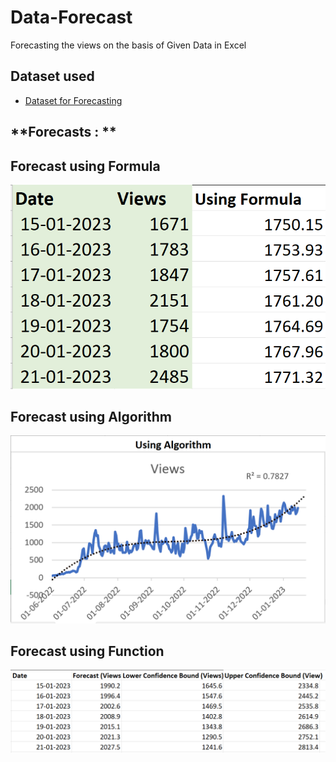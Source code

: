 # Data-Forecast
Forecasting the views on the basis of Given Data in Excel

## **Dataset used**
- <a href="https://github.com/sandeepkumar96674/Data-Forecast/blob/main/Forecasting.xlsx">Dataset for Forecasting</a>

## **Forecasts : **
## **Forecast using Formula**

![Alt text of the image](https://github.com/sandeepkumar96674/Data-Forecast/blob/main/Forecast%20Using%20Formula.png)

## **Forecast using Algorithm**

![Alt text of the image](https://github.com/sandeepkumar96674/Data-Forecast/blob/main/Forecast%20Using%20Algorithm.png)

## **Forecast using Function**

![Alt text of the image](https://github.com/sandeepkumar96674/Data-Forecast/blob/main/Forecast%20Using%20Function.png)

